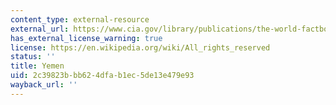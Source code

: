 ```yaml
---
content_type: external-resource
external_url: https://www.cia.gov/library/publications/the-world-factbook/geos/ym.html
has_external_license_warning: true
license: https://en.wikipedia.org/wiki/All_rights_reserved
status: ''
title: Yemen
uid: 2c39823b-bb62-4dfa-b1ec-5de13e479e93
wayback_url: ''
---
```

